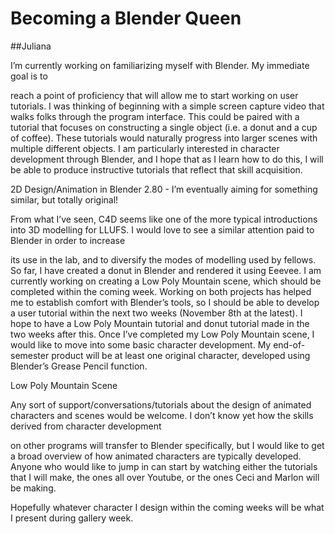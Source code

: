 


# Becoming a Blender Queen

##Juliana

I’m currently working on familiarizing myself with Blender. My immediate goal is to

reach a point of proficiency that will allow me to start working on user tutorials. I was thinking of beginning with a simple screen capture video that walks folks through the program interface. This could be paired with a tutorial that focuses on constructing a single object (i.e. a donut and a cup of coffee). These tutorials would naturally progress into larger scenes with multiple different objects. I am particularly interested in character development through Blender, and I hope that as I learn how to do this, I will be able to produce instructive tutorials that reflect that skill acquisition.

2D Design/Animation in Blender 2.80 - I’m eventually aiming for something similar, but totally original!

From what I’ve seen, C4D seems like one of the more typical introductions into 3D modelling for LLUFS. I would love to see a similar attention paid to Blender in order to increase

its use in the lab, and to diversify the modes of modelling used by fellows. So far, I have created a donut in Blender and rendered it using Eeevee. I am currently working on creating a Low Poly Mountain scene, which should be completed within the coming week. Working on both projects has helped me to establish comfort with Blender’s tools, so I should be able to develop a user tutorial within the next two weeks (November 8th at the latest). I hope to have a Low Poly Mountain tutorial and donut tutorial made in the two weeks after this. Once I’ve completed my Low Poly Mountain scene, I would like to move into some basic character development. My end-of-semester product will be at least one original character, developed using Blender’s Grease Pencil function.

Low Poly Mountain Scene

Any sort of support/conversations/tutorials about the design of animated characters and scenes would be welcome. I don’t know yet how the skills derived from character development

on other programs will transfer to Blender specifically, but I would like to get a broad overview of how animated characters are typically developed. Anyone who would like to jump in can start by watching either the tutorials that I will make, the ones all over Youtube, or the ones Ceci and Marlon will be making.

Hopefully whatever character I design within the coming weeks will be what I present during gallery week.
<!--stackedit_data:
eyJoaXN0b3J5IjpbLTE4NjU4MjcyNzNdfQ==
-->